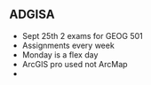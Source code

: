 
## ADGISA

- Sept 25th 2 exams for GEOG 501
- Assignments every week
- Monday is a flex day
- ArcGIS pro used not ArcMap
- 